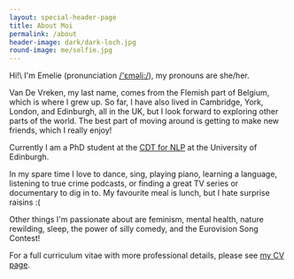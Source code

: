 ```yaml
---
layout: special-header-page
title: About Moi
permalink: /about
header-image: dark/dark-loch.jpg
round-image: me/selfie.jpg
---
```


Hi!\\
I'm Emelie (pronunciation <a href="https://www.howtopronounce.com/emelie" id="textlinks">/'ɛməli:/</a>), my pronouns are she/her.

Van De Vreken, my last name, comes from the Flemish part of Belgium, which is where I grew up.
So far, I have also lived in Cambridge, York, London, and Edinburgh, all in the UK, but I look forward to exploring other parts of the world.
The best part of moving around is getting to make new friends, which I really enjoy!

Currently I am a PhD student at the <a href="https://web.inf.ed.ac.uk/cdt/natural-language-processing" id="textlinks">CDT for NLP</a> at the University of Edinburgh.

In my spare time I love to dance, sing, playing piano, learning a language, listening to true crime podcasts, or finding a great TV series or documentary to dig in to.
My favourite meal is lunch, but I hate surprise raisins :(

Other things I'm passionate about are feminism, mental health, nature rewilding, sleep, the power of silly comedy, and the Eurovision Song Contest!

For a full curriculum vitae with more professional details, please see <a href="curriculum-vitae" id="textlinks">my CV page</a>.
